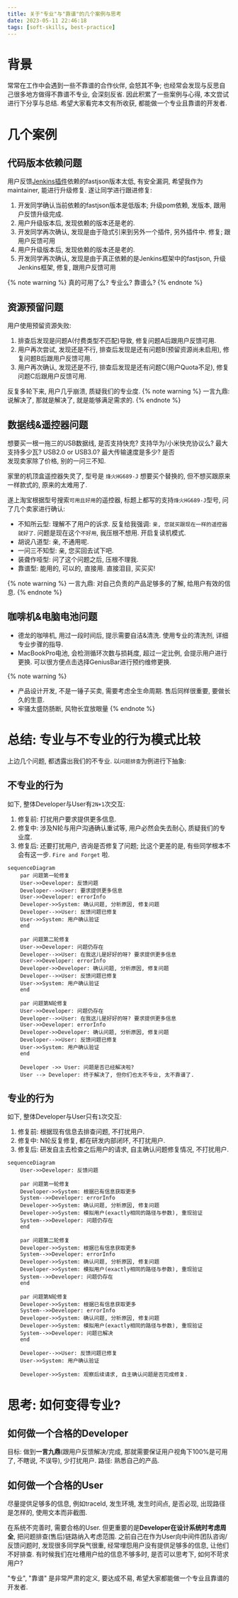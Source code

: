 ```yaml
---
title: 关于"专业"与"靠谱"的几个案例与思考
date: 2023-05-11 22:46:18
tags: [soft-skills, best-practice]
---
```


# 背景
常常在工作中会遇到一些不靠谱的合作伙伴, 会怒其不争; 也经常会发现与反思自己很多地方做得不靠谱不专业, 会深刻反省.
因此积累了一些案例与心得, 本文尝试进行下分享与总结.
希望大家看完本文有所收获, 都能做一个专业且靠谱的开发者. 

# 几个案例

## 代码版本依赖问题
用户反馈[Jenkins插件]()依赖的fastjson版本太低, 有安全漏洞, 希望我作为maintainer, 能进行升级修复.
遂让同学进行跟进修复: 
1. 开发同学确认当前依赖的fastjson版本是低版本; 升级pom依赖, 发版本, 跟用户反馈升级完成.
2. 用户升级版本后, 发现依赖的版本还是老的. 
3. 开发同学再次确认, 发现是由于隐式引来到另外一个插件, 另外插件中. 修复; 跟用户反馈可用
4. 用户升级版本后, 发现依赖的版本还是老的.
5. 开发同学再次确认, 发现是由于真正依赖的是Jenkins框架中的fastjson, 升级Jenkins框架, 修复, 跟用户反馈可用 

{% note warning %}
真的可用了么?
专业么?
靠谱么?
{% endnote %}


## 资源预留问题
用户使用预留资源失败: 
1. 排查后发现是问题A(付费类型不匹配)导致, 修复问题A后跟用户反馈可用. 
2. 用户再次尝试, 发现还是不行, 排查后发现是还有问题B(预留资源尚未启用), 修复问题B后跟用户反馈可用.
3. 用户再次确认, 发现还是不行, 排查后发现是还有问题C(用户Quota不足), 修复问题C后跟用户反馈可用. 

反复多轮下来, 用户几乎崩溃, 质疑我们的专业度.
{% note warning %}
一言九鼎: 说解决了, 那就是解决了, 就是能够满足需求的.
{% endnote %}

## 数据线&遥控器问题
想要买一根一拖三的USB数据线, 是否支持快充? 支持华为/小米快充协议么? 最大支持多少瓦? USB2.0 or USB3.0? 最大传输速度是多少? 是否  
发现卖家除了价格, 别的一问三不知.  

家里的机顶盒遥控器失灵了, 型号是 `烽火HG689-J` 想要买个替换的, 但不想买跟原来一样款式的, 原来的太难用了.

遂上淘宝根据型号搜索`可用且好用`的遥控器, 标题上都写的支持`烽火HG689-J`型号, 问了几个卖家进行确认: 
- 不知所云型: 理解不了用户的诉求. 反复给我强调: `亲, 您就买跟现在一样的遥控器就好了`. 问题是现在这个`不好用`, 我压根不想用. 开启复读机模式. 
- 胡说八道型: 亲, 不通用呢.
- 一问三不知型: 亲, 您买回去试下吧.
- 装聋作哑型: 问了这个问题之后, 压根不理我.
- 靠谱型: 能用的, 可以的, 直接用. 直接泪目, 买买买! 

{% note warning %}
一言九鼎: 对自己负责的产品足够多的了解, 给用户有效的信息.
{% endnote %}

## 咖啡机&电脑电池问题
- 德龙的咖啡机, 用过一段时间后, 提示需要自洁&清洗. 使用专业的清洗剂, 详细专业步骤的指导.
- MacBookPro电池, 会检测循环次数与损耗度, 超过一定比例, 会提示用户进行更换. 可以很方便点击选择GeniusBar进行预约维修更换.

{% note warning %}
- 产品设计开发, 不是一锤子买卖, 需要考虑全生命周期. 售后同样很重要, 要做长久的生意.
- 牢骚太盛防肠断, 风物长宜放眼量
{% endnote %}


# 总结: 专业与不专业的行为模式比较
上边几个问题, 都透露出我们的不专业.
以`问题排查`为例进行下抽象: 

## 不专业的行为
如下, 整体Developer与User有`2N+1`次交互: 
1. 修复前: 打扰用户要求提供更多信息. 
2. 修复中: 涉及N轮与用户沟通确认重试等, 用户必然会失去耐心, 质疑我们的专业度.
3. 修复后: 还要打扰用户, 咨询是否修复了问题; 比这个更差的是, 有些同学根本不会有这一步. `Fire and Forget` 啦. 

```mermaid
sequenceDiagram
    par 问题第一轮修复
    User->>Developer: 反馈问题
    Developer-->>User: 要求提供更多信息
    User->>Developer: errorInfo
    Developer->>System: 确认问题, 分析原因, 修复问题 
    Developer-->>User: 反馈问题已修复
    User->>System: 用户确认验证
    end
    
    par 问题第二轮修复
    User->>Developer: 问题仍存在
    Developer-->>User: 在我这儿是好好的呀? 要求提供更多信息
    User->>Developer: errorInfo
    Developer->>Developer: 确认问题, 分析原因, 修复问题
    Developer-->>User: 反馈问题已修复
    User->>System: 用户确认验证
    end
    
    par 问题第N轮修复
    User->>Developer: 问题仍存在
    Developer-->>User: 在我这儿是好好的呀? 要求提供更多信息
    User->>Developer: errorInfo
    Developer->>Developer: 确认问题, 分析原因, 修复问题
    Developer-->>User: 反馈问题已修复
    User->>System: 用户确认验证
    end
    
    Developer ->> User: 问题是否已经解决啦?
    User --> Developer: 终于解决了, 但你们也太不专业, 太不靠谱了.
```

## 专业的行为
如下, 整体Developer与User只有`1`次交互: 
1. 修复前: 根据现有信息去排查问题, 不打扰用户.
2. 修复中: N轮反复修复, 都在研发内部闭环, 不打扰用户.
3. 修复后: 研发自主去检查之后用户的请求, 自主确认问题修复情况, 不打扰用户.

```mermaid
sequenceDiagram
    User->>Developer: 反馈问题
    
    par 问题第一轮修复
    Developer->>System: 根据已有信息获取更多
    System-->>Developer: errorInfo
    Developer->>System: 确认问题, 分析原因, 修复问题
    Developer->>System: 模拟用户(exactly相同的路径与参数), 重现验证
    System-->>Developer: 问题仍存在
    end
    
    par 问题第二轮修复
    Developer->>System: 根据已有信息获取更多
    System-->>Developer: errorInfo
    Developer->>System: 确认问题, 分析原因, 修复问题
    Developer->>System: 模拟用户(exactly相同的路径与参数), 重现验证
    System-->>Developer: 问题仍存在
    end

    par 问题第N轮修复
    Developer->>System: 根据已有信息获取更多
    System-->>Developer: errorInfo
    Developer->>System: 确认问题, 分析原因, 修复问题
    Developer->>System: 模拟用户(exactly相同的路径与参数), 重现验证
    System-->>Developer: 问题已解决
    end
    
    Developer-->>User: 反馈问题已修复
    User->>System: 用户确认验证
    
    Developer->>System: 观察后续请求, 自主确认问题是否完成修复.
```

# 思考: 如何变得专业?
## 如何做一个合格的Developer
目标: 做到**一言九鼎**(跟用户反馈解决/完成, 那就需要保证用户视角下100%是可用了, 不瞎说, 不误导), 少打扰用户. 
路径: 熟悉自己的产品.

## 如何做一个合格的User
尽量提供足够多的信息, 例如traceId, 发生环境, 发生时间点, 是否必现, 出现路径是怎样的, 使用文本而非截图. 

在系统不完善时, 需要合格的User. 但更重要的是**Developer在设计系统时考虑周全**, 把问题排查(售后)链路纳入考虑范围.
之前自己在作为User向中间件团队咨询/反馈问题时, 发现很多同学戾气很重, 经常埋怨用户没有提供足够多的信息, 让他们不好排查. 
有时候我们在吐槽用户给的信息不够多时, 是否可以思考下, 如何不苛求用户? 

"专业", "靠谱" 是非常严肃的定义, 要达成不易, 希望大家都能做一个专业且靠谱的开发者.